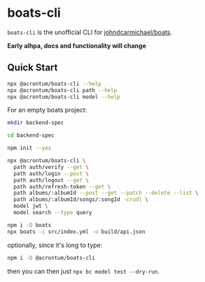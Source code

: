 # boats-cli

`boats-cli` is the unofficial CLI for [johndcarmichael/boats](https://github.com/johndcarmichael/boats).


**Early alhpa, docs and functionality will change**


## Quick Start

```bash
npx @acrontum/boats-cli --help
npx @acrontum/boats-cli path --help
npx @acrontum/boats-cli model --help
```

For an empty boats project:

```bash
mkdir backend-spec

cd backend-spec

npm init --yes

npx @acrontum/boats-cli \
  path auth/verify --get \
  path auth/login --post \
  path auth/logout --get \
  path auth/refresh-token --get \
  path albums/:albumId --post --get --patch --delete --list \
  path albums/:albumId/songs/:songId -crudl \
  model jwt \
  model search --type query

npm i -D boats
npx boats -i src/index.yml -o build/api.json
```

optionally, since it's long to type:
```bash
npm i -D @acrontum/boats-cli
```
then you can then just `npx bc model test --dry-run`.
